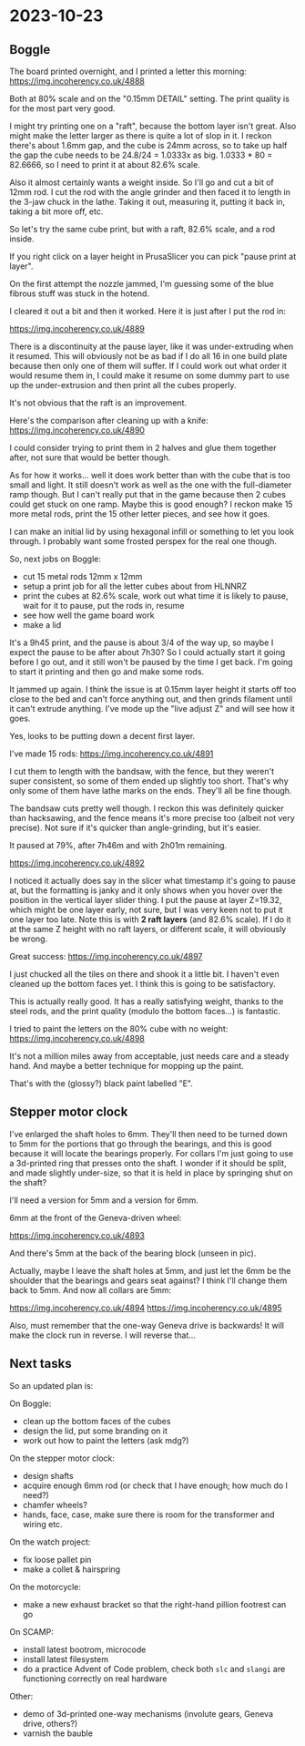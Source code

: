 # 2023-10-23

## Boggle

The board printed overnight, and I printed a letter this morning: https://img.incoherency.co.uk/4888

Both at 80% scale and on the "0.15mm DETAIL" setting. The print quality is for the most part very good.

I might try printing one on a "raft", because the bottom layer isn't great. Also might make the letter
larger as there is quite a lot of slop in it. I reckon there's about 1.6mm gap, and the cube is 24mm across,
so to take up half the gap the cube needs to be 24.8/24 = 1.0333x as big. 1.0333 * 80 = 82.6666, so I need
to print it at about 82.6% scale.

Also it almost certainly wants a weight inside. So I'll go and cut a bit of 12mm rod.
I cut the rod with the angle grinder and then faced it to length in the 3-jaw chuck in the lathe. Taking it out,
measuring it, putting it back in, taking a bit more off, etc.

So let's try the same cube print, but with a raft, 82.6% scale, and a rod inside.

If you right click on a layer height in PrusaSlicer you can pick "pause print at layer".

On the first attempt the nozzle jammed, I'm guessing some of the blue fibrous stuff was stuck in the hotend.

I cleared it out a bit and then it worked. Here it is just after I put the rod in:

https://img.incoherency.co.uk/4889

There is a discontinuity at the pause layer, like it was under-extruding when it resumed. This will obviously
not be as bad if I do all 16 in one build plate because then only one of them will suffer. If I could work out
what order it would resume them in, I could make it resume on some dummy part to use up the under-extrusion
and then print all the cubes properly.

It's not obvious that the raft is an improvement.

Here's the comparison after cleaning up with a knife: https://img.incoherency.co.uk/4890

I could consider trying to print them in 2 halves and glue them together after, not sure that would be better though.

As for how it works... well it does work better than with the cube that is too small and light. It still doesn't
work as well as the one with the full-diameter ramp though. But I can't really put that in the game because then
2 cubes could get stuck on one ramp. Maybe this is good enough? I reckon make 15 more metal rods, print the 15
other letter pieces, and see how it goes.

I can make an initial lid by using hexagonal infill or something to let you look through. I probably want some
frosted perspex for the real one though.

So, next jobs on Boggle:

* cut 15 metal rods 12mm x 12mm
* setup a print job for all the letter cubes about from HLNNRZ
* print the cubes at 82.6% scale, work out what time it is likely to pause, wait for it to pause, put the rods in, resume
* see how well the game board work
* make a lid

It's a 9h45 print, and the pause is about 3/4 of the way up, so maybe I expect the pause to be after about 7h30?
So I could actually start it going before I go out, and it still won't be paused by the time I get back. I'm going to
start it printing and then go and make some rods.

It jammed up again. I think the issue is at 0.15mm layer height it starts off too close to the bed and can't force anything out,
and then grinds filament until it can't extrude anything. I've mode up the "live adjust Z" and will see how it goes.

Yes, looks to be putting down a decent first layer.

I've made 15 rods: https://img.incoherency.co.uk/4891

I cut them to length with the bandsaw, with the fence, but they weren't super consistent, so some of them ended up
slightly too short. That's why only some of them have lathe marks on the ends. They'll all be fine though.

The bandsaw cuts pretty well though. I reckon this was definitely quicker than hacksawing,
and the fence means it's more precise too (albeit not very precise). Not sure if it's quicker than angle-grinding,
but it's easier.

It paused at 79%, after 7h46m and with 2h01m remaining.

https://img.incoherency.co.uk/4892

I noticed it actually does say in the slicer what timestamp it's going to pause at, but the formatting is janky
and it only shows when you hover over the position in the vertical layer slider thing. I put the pause at
layer Z=19.32, which might be one layer early, not sure, but I was very keen not to put it one layer too late.
Note this is with **2 raft layers** (and 82.6% scale).
If I do it at the same Z height with no raft layers, or different scale, it will obviously be wrong.

Great success: https://img.incoherency.co.uk/4897

I just chucked all the tiles on there and shook it a little bit. I haven't even cleaned up the bottom faces yet.
I think this is going to be satisfactory.

This is actually really good. It has a really satisfying weight, thanks to the steel rods, and the print quality
(modulo the bottom faces...) is fantastic.

I tried to paint the letters on the 80% cube with no weight: https://img.incoherency.co.uk/4898

It's not a million miles away from acceptable, just needs care and a steady hand. And maybe a better technique
for mopping up the paint.

That's with the (glossy?) black paint labelled "E".

## Stepper motor clock

I've enlarged the shaft holes to 6mm. They'll then need to be turned down to 5mm for the portions that go through
the bearings, and this is good because it will locate the bearings properly. For collars I'm just going to use
a 3d-printed ring that presses onto the shaft. I wonder if it should be split, and made slightly under-size, so that
it is held in place by springing shut on the shaft?

I'll need a version for 5mm and a version for 6mm.

6mm at the front of the Geneva-driven wheel:

https://img.incoherency.co.uk/4893

And there's 5mm at the back of the bearing block (unseen in pic).

Actually, maybe I leave the shaft holes at 5mm, and just let the 6mm be the shoulder that the bearings and gears seat against?
I think I'll change them back to 5mm. And now all collars are 5mm:

https://img.incoherency.co.uk/4894 https://img.incoherency.co.uk/4895

Also, must remember that the one-way Geneva drive is backwards! It will make the clock run in reverse. I will reverse that...

## Next tasks

So an updated plan is:

On Boggle:

* clean up the bottom faces of the cubes
* design the lid, put some branding on it
* work out how to paint the letters (ask mdg?)

On the stepper motor clock:

* design shafts
* acquire enough 6mm rod (or check that I have enough; how much do I need?)
* chamfer wheels?
* hands, face, case, make sure there is room for the transformer and wiring etc.

On the watch project:

* fix loose pallet pin
* make a collet & hairspring

On the motorcycle:

* make a new exhaust bracket so that the right-hand pillion footrest can go

On SCAMP:

* install latest bootrom, microcode
* install latest filesystem
* do a practice Advent of Code problem, check both `slc` and `slangi` are functioning correctly on real hardware

Other:

* demo of 3d-printed one-way mechanisms (involute gears, Geneva drive, others?)
* varnish the bauble
